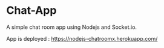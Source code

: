 # Chat-App
A simple chat room app using Nodejs and Socket.io.


App is deployed : https://nodejs-chatroomx.herokuapp.com/
